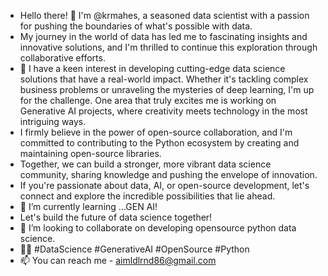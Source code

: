 - Hello there! 👋 I'm @krmahes, a seasoned data scientist with a passion for pushing the boundaries of what's possible with data. 
- My journey in the world of data has led me to fascinating insights and innovative solutions, and I'm thrilled to continue this exploration through collaborative efforts.
- 👀 I have a keen interest in developing cutting-edge data science solutions that have a real-world impact. Whether it's tackling complex business problems or unraveling the mysteries of deep learning, I'm up for the challenge. One area that truly excites me is working on Generative AI projects, where creativity meets technology in the most intriguing ways.
- I firmly believe in the power of open-source collaboration, and I'm committed to contributing to the Python ecosystem by creating and maintaining open-source libraries.
- Together, we can build a stronger, more vibrant data science community, sharing knowledge and pushing the envelope of innovation.
- If you're passionate about data, AI, or open-source development, let's connect and explore the incredible possibilities that lie ahead.
- 🌱 I’m currently learning ...GEN AI!
- Let's build the future of data science together!
- 💞️ I’m looking to collaborate on developing opensource python data science.
- 🚀🔬 #DataScience #GenerativeAI #OpenSource #Python
- 📫 You can reach me - aimldlrnd86@gmail.com

<!---
krmahes/krmahes is a ✨ special ✨ repository because its `README.md` (this file) appears on your GitHub profile.
You can click the Preview link to take a look at your changes.
--->
